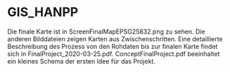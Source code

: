 # GIS_HANPP

Die finale Karte ist in ScreenFinalMapEPSG25832.png zu sehen. Die anderen Bilddateien zeigen Karten aus Zwischenschritten. 
Eine detaillierte Beschreibung des Prozess von den Rohdaten bis zur finalen Karte findet sich in FinalProject_2020-03-25.pdf. 
ConceptFinalProject.pdf beeinhaltet ein kleines Schema der ersten Idee für das Projekt.
